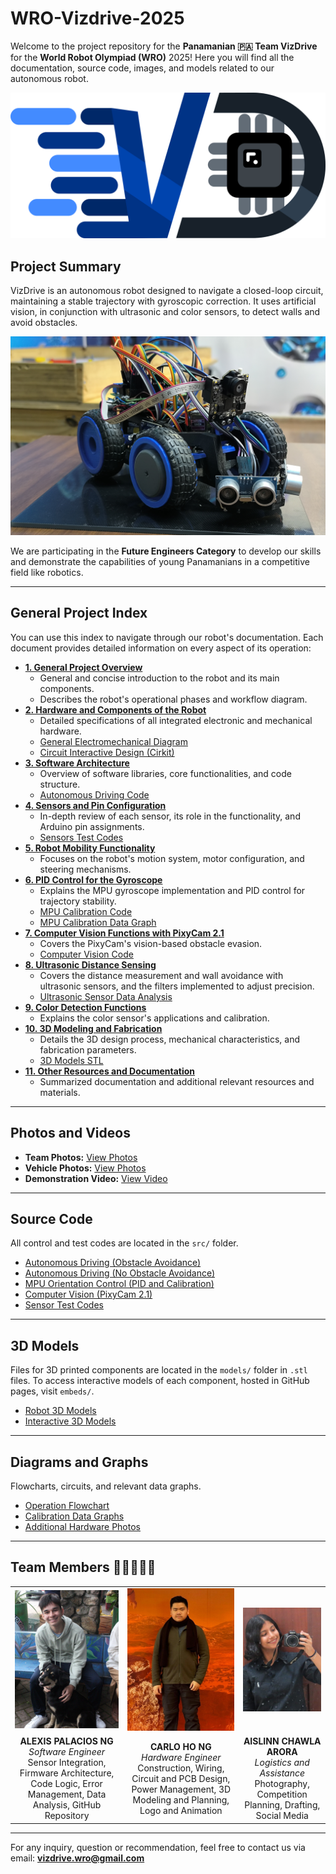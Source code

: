 # WRO-Vizdrive-2025

Welcome to the project repository for the **Panamanian 🇵🇦 Team VizDrive** for the **World Robot Olympiad (WRO)** 2025!
Here you will find all the documentation, source code, images, and models related to our autonomous robot.

![Vizdrive Logo)](./assets/model_photos/Vizdrive_logo.png)

## Project Summary

VizDrive is an autonomous robot designed to navigate a closed-loop circuit, maintaining a stable trajectory with gyroscopic correction. It uses artificial vision, in conjunction with ultrasonic and color sensors, to detect walls and avoid obstacles.

![Vizdrive Overview](./assets/hardware_photos/imagen%20(26).jpg)

We are participating in the **Future Engineers Category** to develop our skills and demonstrate the capabilities of young Panamanians in a competitive field like robotics.

---

## General Project Index

You can use this index to navigate through our robot's documentation. Each document provides detailed information on every aspect of its operation:

* [**1. General Project Overview**](./docs/01_project_overview.md)
  * General and concise introduction to the robot and its main components.
  * Describes the robot's operational phases and workflow diagram.
* [**2. Hardware and Components of the Robot**](./docs/02_hardware_components.md)
  * Detailed specifications of all integrated electronic and mechanical hardware.
  * [General Electromechanical Diagram](./schemes/electromechanical_diagram.png)
  * [Circuit Interactive Design (Cirkit)](https://vizdrive.github.io/VizDrive_WRO2025/embeds/interactive_circuit)
* [**3. Software Architecture**](./docs/03_software_architecture.md)
  * Overview of software libraries, core functionalities, and code structure.
  * [Autonomous Driving Code](./src/main_control/Vizdrive_WRO_code.ino)
* [**4. Sensors and Pin Configuration**](./docs/04_sensors_and_pin_configuration.md)
  * In-depth review of each sensor, its role in the functionality, and Arduino pin assignments.
  * [Sensors Test Codes](./src/test_code/)
* [**5. Robot Mobility Functionality**](./docs/05_robot_mobility.md)
  * Focuses on the robot's motion system, motor configuration, and steering mechanisms.
* [**6. PID Control for the Gyroscope**](./docs/06_pid_gyroscope_control.md)
  * Explains the MPU gyroscope implementation and PID control for trajectory stability.
  * [MPU Calibration Code](./src/main_control/mpu_orientation_control/mpu_calibration)
  * [MPU Calibration Data Graph](./assets/data_graphs/mpu_calibration_graph.png)
* [**7. Computer Vision Functions with PixyCam 2.1**](./docs/07_pixycam_computer_vision.md)
  * Covers the PixyCam's vision-based obstacle evasion.
  * [Computer Vision Code](./src/computer_vision/pixycam_functions.ino)
* [**8. Ultrasonic Distance Sensing**](./docs/08_ultrasonic_distance_sensing.md)
  * Covers the distance measurement and wall avoidance with ultrasonic sensors, and the filters implemented to adjust precision.
  * [Ultrasonic Sensor Data Analysis](./assets/data_graphs/Ultrasonic%20Sensors%20Data%20Analysis.xlsx)
* [**9. Color Detection Functions**](./docs/09_color_detection.md)
  * Explains the color sensor's applications and calibration.
* [**10. 3D Modeling and Fabrication**](./docs/10_3d_modeling.md)
  * Details the 3D design process, mechanical characteristics, and fabrication parameters.
  * [3D Models STL](./models/)
* [**11. Other Resources and Documentation**](./docs/11_other_resources.md)
  * Summarized documentation and additional relevant resources and materials.

---

## Photos and Videos

* **Team Photos:** [View Photos](./t-photos/)
* **Vehicle Photos:** [View Photos](./v-photos/)
* **Demonstration Video:** [View Video](./video/driving_demonstration.md)

---

## Source Code

All control and test codes are located in the `src/` folder.

* [Autonomous Driving (Obstacle Avoidance)](./src/main_control/Vizdrive_WRO_code.ino/)
* [Autonomous Driving (No Obstacle Avoidance)](./src/main_control/no_obstacle_avoidance.ino/)
* [MPU Orientation Control (PID and Calibration)](./src/mpu_orientation_control/)
* [Computer Vision (PixyCam 2.1)](./src/computer_vision/computer_vision.ino/)
* [Sensor Test Codes](./src/test_code/)

---

## 3D Models

Files for 3D printed components are located in the `models/` folder in `.stl` files.
To access interactive models of each component, hosted in GitHub pages, visit `embeds/`.

* [Robot 3D Models](./models/)
* [Interactive 3D Models](./embeds/)

---

## Diagrams and Graphs

Flowcharts, circuits, and relevant data graphs.

* [Operation Flowchart](./assets/flowcharts/flowchart.png)
* [Calibration Data Graphs](./assets/data_graphs/)
* [Additional Hardware Photos](./assets/hardware_photos/)

---

## Team Members 🙋‍♂️🙋🙋‍♀️

|                                                       |                                                              |                                                        |
|:-----------------------------------------------------:|:-----------------------------------------------------------:|:-------------------------------------------------------:|
| <img src="./t-photos/alexis_1.jpg" width="250">       | <img src="./t-photos/carlo_1.jpg" width="250">              | <img src="./t-photos/aislinn_1.jpg" width="250">          |
| **ALEXIS PALACIOS NG** <br> *Software Engineer* <br> Sensor Integration, Firmware Architecture, Code Logic, Error Management, Data Analysis, GitHub Repository | **CARLO HO NG** <br> *Hardware Engineer* <br> Construction, Wiring, Circuit and PCB Design, Power Management, 3D Modeling and Planning, Logo and Animation | **AISLINN CHAWLA ARORA** <br> *Logistics and Assistance* <br> Photography, Competition Planning, Drafting, Social Media |

---

For any inquiry, question or recommendation, feel free to contact us via email: **vizdrive.wro@gmail.com**
